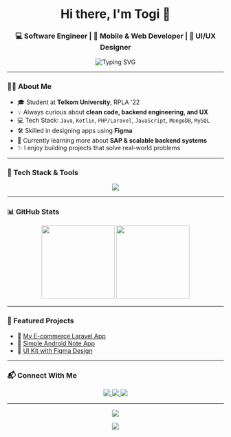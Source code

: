 <!-- Profile README - Togi Samuel Simarmata -->

<h1 align="center">Hi there, I'm Togi 👋</h1>
<h3 align="center">💻 Software Engineer | 📱 Mobile & Web Developer | 🎨 UI/UX Designer</h3>

<p align="center">
  <img src="https://readme-typing-svg.demolab.com?font=Fira+Code&duration=3000&pause=500&center=true&vCenter=true&multiline=true&width=600&height=100&lines=Welcome+to+my+GitHub!;Crafting+Code+%26+Designs+with+Passion;Let's+build+something+awesome+🚀" alt="Typing SVG" />
</p>

---

### 🧑‍💻 About Me
- 🎓 Student at **Telkom University**, RPLA '22  
- 💡 Always curious about **clean code, backend engineering, and UX**  
- 💻 Tech Stack: `Java`, `Kotlin`, `PHP/Laravel`, `JavaScript`, `MongoDB`, `MySQL`  
- 🛠 Skilled in designing apps using **Figma**  
- 🚀 Currently learning more about **SAP & scalable backend systems**  
- ✨ I enjoy building projects that solve real-world problems

---

### 🚀 Tech Stack & Tools

<p align="center">
  <img src="https://skillicons.dev/icons?i=java,kotlin,php,laravel,javascript,mysql,mongodb,figma,androidstudio,vscode,git" />
</p>

---

### 📊 GitHub Stats

<div align="center">
  <img height="170" src="https://github-readme-stats.vercel.app/api?username=togisam&show_icons=true&theme=tokyonight&hide_border=true" />
  <img height="170" src="https://github-readme-streak-stats.herokuapp.com?user=togisam&theme=tokyonight&hide_border=true" />
</div>

---

### 📌 Featured Projects
<!-- Replace with your best repos -->
- 🔗 [My E-commerce Laravel App](https://github.com/togisam/laravel-ecommerce)
- 🔗 [Simple Android Note App](https://github.com/togisam/android-noteapp)
- 🔗 [UI Kit with Figma Design](https://github.com/togisam/figma-ui-kit)

---

### 📬 Connect With Me

<p align="center">
  <a href="https://www.linkedin.com/in/togi-samuel-simarmata-a79166259/" target="_blank">
    <img src="https://img.shields.io/badge/LinkedIn-blue?logo=linkedin&style=for-the-badge" />
  </a>
  <a href="mailto:togi.simarmata@email.com">
    <img src="https://img.shields.io/badge/Gmail-red?logo=gmail&style=for-the-badge" />
  </a>
  <a href="https://instagram.com/togisam">
    <img src="https://img.shields.io/badge/Instagram-E4405F?logo=instagram&style=for-the-badge&logoColor=white" />
  </a>
</p>

---

<p align="center">
  <img src="https://quotes-github-readme.vercel.app/api?type=horizontal&theme=dark" />
</p>

<p align="center">
  <img src="https://github-profile-trophy.vercel.app/?username=togisam&theme=tokyonight&margin-w=15&no-frame=true" />
</p>
